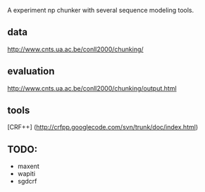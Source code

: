 A experiment np chunker with several sequence modeling tools.

## data
<http://www.cnts.ua.ac.be/conll2000/chunking/>

## evaluation
<http://www.cnts.ua.ac.be/conll2000/chunking/output.html>

## tools
[CRF++] (<http://crfpp.googlecode.com/svn/trunk/doc/index.html>)

## TODO:
- maxent
- wapiti
- sgdcrf
